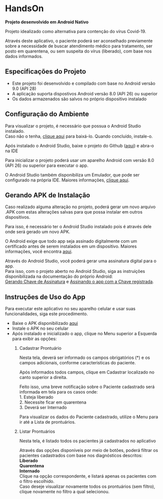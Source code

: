 <h1>HandsOn</h1>

<p><b>Projeto desenvolvido em Android Nativo</b></p>

<p>
  Projeto idealizado como alternativa para contenção do vírus Covid-19.
</p>

<p>
  Através deste aplicativo, o paciente poderá ser aconselhado previamente sobre a necessidade de buscar atendimento médico para tratamento, ser posto em quarentena, ou sem suspeita do vírus (liberado), com base nos dados informados.
</p>

<h2>Especificações do Projeto</h2>
<ul>
  <li>Este projeto foi desenvolvido e compilado com base no Android versão 9.0 (API 28) </li>
  <li>A aplicação suporta dispostivos Android versão 8.0 (API 26) ou superior</li>
  <li>Os dados armazenados são salvos no próprio dispositivo instalado</li>
</ul>

<h2>Configuração do Ambiente</h2>
  <p>Para visualizar o projeto, é necessário que possua o Android Studio instalado.</br>
  Caso não o tenha, <a href="https://developer.android.com/studio?hl=pt-br">clique aqui</a> para baixá-lo. Quando concluído, instale-o.
  </p>
  <p>Após instalado o Android Studio, baixe o projeto do Github (<a href="https://github.com/FelipeWikky/HandsOn2">aqui</a>) e abra-o na IDE</p>
  <p>Para inicializar o projeto poderá usar um aparelho Android com versão 8.0 (API 26) ou superior para executar o app.</p>
  <p>O Android Studio também disponibiliza um Emulador, que pode ser configurado na própria IDE. Maiores informações, <a href="https://developer.android.com/studio/run/emulator?hl=pt-br">clique aqui</a>.</p>
  
<h2>Gerando APK de Instalação</h2>  
  <p>Caso realizado alguma alteração no projeto, poderá gerar um novo arquivo .APK com estas alterações salvas para que possa instalar em outros dispositivos.</p>
  <p>Para isso, é necessário ter o Android Studio instalado pois é através dele onde será gerado um novo APK.</p>
  <p>O Android exige que todo app seja assinado digitalmente com um certificado antes de serem instalados em um dispositivo. Maiores informações, você encontra <a href="https://developer.android.com/studio/publish/app-signing?hl=pt-br">aqui</a>.</p>
  <p>Através do Android Studio, você poderá gerar uma assinatura digital para o app.<br/>
    Para isso, com o projeto aberto no Android Studio, siga as instruições disponibilizada na documentação do próprio Android:<br/>
    <a href="https://developer.android.com/studio/publish/app-signing?hl=pt-br#generate-key">Gerando Chave de Assinatura</a>
    e 
    <a href="https://developer.android.com/studio/publish/app-signing?hl=pt-br#sign_release">Assinando o app com a Chave registrada</a>.</p>

<h2>Instruções de Uso do App</h2>
<p>Para executar este aplicativo no seu aparelho celular e usar suas funcionalidades, siga este procedimento.</p>
<ul>
  <li>Baixe o APK disponibilizado <a href="https://github.com/FelipeWikky/HandsOn2/tree/master/installation">aqui</a> </li>
  <li>Instale o APK no seu celular</li>
  <li>Após instalado e inicializado o app, clique no Menu superior a Esquerda para exibir as opções:</li>
    <ol>
      <li>Cadastrar Prontuário</li>
        <p>Nesta tela, deverá ser informado os campos obrigatórios (*) e os campos adicionais, conforme caracteristicas do paciente.</p>
        <p>Após informados todos campos, clique em Cadastrar localizado no canto superior a direita.</p>
        <p>Feito isso, uma breve notificação sobre o Paciente cadastrado será informada em tela para os casos onde:<br/>
          1. Esteja liberado<br/>
          2. Necessite ficar em quarentena<br/>
          3. Deverá ser Internado<br/>
        </p>
      <p>Para visualizar os dados do Paciente cadastrado, utilize o Menu para ir até a Lista de prontuários.</p>
      <li>Listar Prontuários</li>
        <p>Nesta tela, é listado todos os pacientes já cadastrados no aplicativo</p>
        <p>Através das opções disponíveis por meio de botões, poderá filtrar os pacientes cadastrados com base nos diagnósticos descritos:</br>
          <b>Liberado</b><br/>
          <b>Quarentena</b><br/>
          <b>Internado</b><br/>
          Clique na opção correspondente, e listará apenas os pacientes com o filtro escolhido.</br>
          Caso deseje visualizar novamente todos os prontuários (sem filtro), clique novamente no filtro a qual selecionou.
        </p>
    <ol>
</ul>
  
